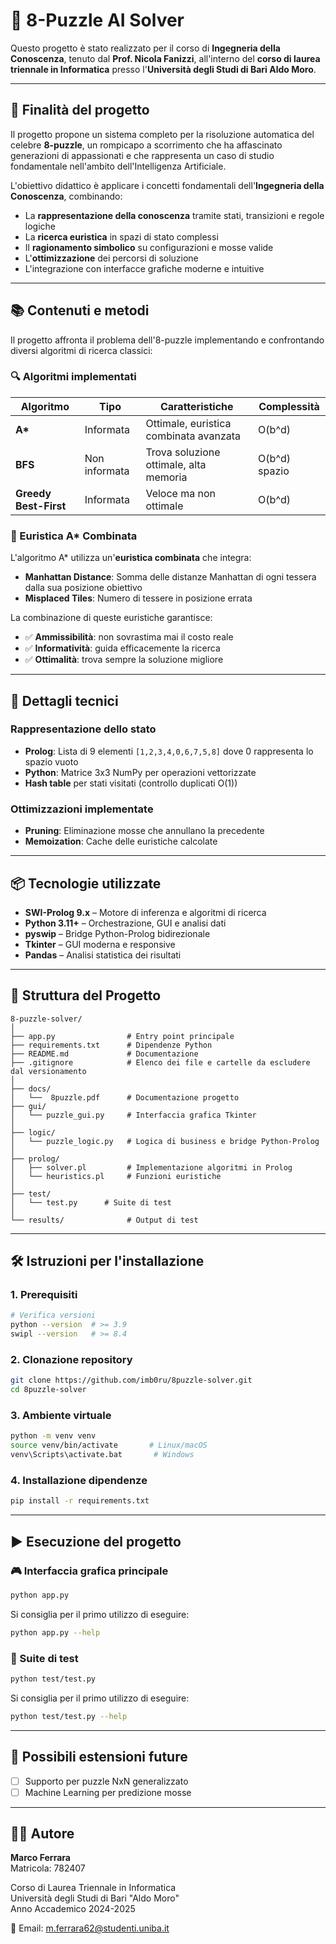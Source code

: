 # 🧩 8-Puzzle AI Solver
Questo progetto è stato realizzato per il corso di **Ingegneria della Conoscenza**, tenuto dal **Prof. Nicola Fanizzi**, all'interno del **corso di laurea triennale in Informatica** presso l'**Università degli Studi di Bari Aldo Moro**.

---

## 🎯 Finalità del progetto

Il progetto propone un sistema completo per la risoluzione automatica del celebre **8-puzzle**, un rompicapo a scorrimento che ha affascinato generazioni di appassionati e che rappresenta un caso di studio fondamentale nell'ambito dell'Intelligenza Artificiale.

L'obiettivo didattico è applicare i concetti fondamentali dell'**Ingegneria della Conoscenza**, combinando:

- La **rappresentazione della conoscenza** tramite stati, transizioni e regole logiche
- La **ricerca euristica** in spazi di stato complessi
- Il **ragionamento simbolico** su configurazioni e mosse valide
- L'**ottimizzazione** dei percorsi di soluzione
- L'integrazione con interfacce grafiche moderne e intuitive

---

## 📚 Contenuti e metodi

Il progetto affronta il problema dell'8-puzzle implementando e confrontando diversi algoritmi di ricerca classici:

### 🔍 Algoritmi implementati

| Algoritmo | Tipo | Caratteristiche | Complessità |
|-----------|------|-----------------|-------------|
| **A\*** | Informata | Ottimale, euristica combinata avanzata | O(b^d) |
| **BFS** | Non informata | Trova soluzione ottimale, alta memoria | O(b^d) spazio |
| **Greedy Best-First** | Informata | Veloce ma non ottimale | O(b^d) |

### 🧮 Euristica A* Combinata

L'algoritmo A* utilizza un'**euristica combinata** che integra:
- **Manhattan Distance**: Somma delle distanze Manhattan di ogni tessera dalla sua posizione obiettivo
- **Misplaced Tiles**: Numero di tessere in posizione errata

La combinazione di queste euristiche garantisce:
- ✅ **Ammissibilità**: non sovrastima mai il costo reale
- ✅ **Informatività**: guida efficacemente la ricerca
- ✅ **Ottimalità**: trova sempre la soluzione migliore

---

## 🔬 Dettagli tecnici

### Rappresentazione dello stato
- **Prolog**: Lista di 9 elementi `[1,2,3,4,0,6,7,5,8]` dove 0 rappresenta lo spazio vuoto
- **Python**: Matrice 3x3 NumPy per operazioni vettorizzate
- **Hash table** per stati visitati (controllo duplicati O(1))

### Ottimizzazioni implementate
- **Pruning**: Eliminazione mosse che annullano la precedente
- **Memoization**: Cache delle euristiche calcolate

---

## 📦 Tecnologie utilizzate

- **SWI-Prolog 9.x** – Motore di inferenza e algoritmi di ricerca
- **Python 3.11+** – Orchestrazione, GUI e analisi dati
- **pyswip** – Bridge Python-Prolog bidirezionale
- **Tkinter** – GUI moderna e responsive
- **Pandas** – Analisi statistica dei risultati

---

## 📂 Struttura del Progetto

```
8-puzzle-solver/
│
├── app.py                # Entry point principale
├── requirements.txt      # Dipendenze Python
├── README.md             # Documentazione
├── .gitignore            # Elenco dei file e cartelle da escludere dal versionamento
│
├── docs/                 
│   └──  8puzzle.pdf      # Documentazione progetto
├── gui/
│   └── puzzle_gui.py     # Interfaccia grafica Tkinter
│
├── logic/
│   └── puzzle_logic.py   # Logica di business e bridge Python-Prolog
│
├── prolog/
│   ├── solver.pl         # Implementazione algoritmi in Prolog
│   └── heuristics.pl     # Funzioni euristiche
│
├── test/
│   └── test.py      # Suite di test
│
└── results/              # Output di test
```

---

## 🛠️ Istruzioni per l'installazione

### 1. Prerequisiti

```bash
# Verifica versioni
python --version  # >= 3.9
swipl --version   # >= 8.4
```

### 2. Clonazione repository

```bash
git clone https://github.com/imb0ru/8puzzle-solver.git
cd 8puzzle-solver
```

### 3. Ambiente virtuale

```bash
python -m venv venv
source venv/bin/activate       # Linux/macOS
venv\Scripts\activate.bat       # Windows
```

### 4. Installazione dipendenze

```bash
pip install -r requirements.txt
```

---

## ▶️ Esecuzione del progetto

### 🎮 Interfaccia grafica principale

```bash
python app.py
```

Si consiglia per il primo utilizzo di eseguire:

```bash
python app.py --help
```

### 🧪 Suite di test

```bash
python test/test.py
```

Si consiglia per il primo utilizzo di eseguire:

```bash
python test/test.py --help
```

---

## 🎯 Possibili estensioni future

- [ ] Supporto per puzzle NxN generalizzato
- [ ] Machine Learning per predizione mosse

---

## 👨‍💻 Autore

**Marco Ferrara**  
Matricola: 782407

Corso di Laurea Triennale in Informatica  
Università degli Studi di Bari "Aldo Moro"  
Anno Accademico 2024-2025

📧 Email: m.ferrara62@studenti.uniba.it 
